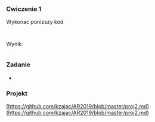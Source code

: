 <!-- class: center, middle, inverse -->

###  Cwiczenie 1


Wykonac ponizszy kod 

```chapel


```

Wynik:
```bash

```


### Zadanie
*
### Projekt
[https://github.com/kzajac/AR2019/blob/master/proj2.md](https://github.com/kzajac/AR2019/blob/master/proj2.md)
